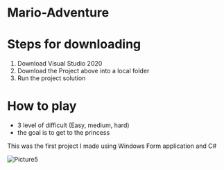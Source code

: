 # Mario-Adventure

# Steps for downloading
1. Download Visual Studio 2020
2. Download the Project above into a local folder
3. Run the project solution

# How to play
- 3 level of difficult (Easy, medium, hard)
- the goal is to get to the princess

This was the first project I made using Windows Form application and C#

![Picture5](https://user-images.githubusercontent.com/60102839/103259338-edcc1980-4966-11eb-8b55-49bbf4d7eb6a.png)

